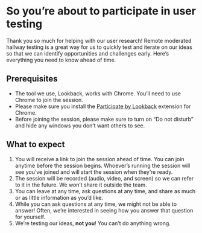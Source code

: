 # So you’re about to participate in user testing

Thank you so much for helping with our user research! Remote moderated hallway testing is a great way for us to quickly test and iterate on our ideas so that we can identify opportunities and challenges early.
Here’s everything you need to know ahead of time.

## Prerequisites

- The tool we use, Lookback, works with Chrome. You’ll need to use Chrome to join the session.
- Please make sure you install the [Participate by Lookback](https://chrome.google.com/webstore/detail/participate-by-lookback/ppapgcbnefafdghpfglgilaghielefgn/related) extension for Chrome.
- Before joining the session, please make sure to turn on “Do not disturb” and hide any windows you don’t want others to see.

## What to expect

1. You will receive a link to join the session ahead of time. You can join anytime before the session begins. Whoever’s running the session will see you’ve joined and will start the session when they’re ready.
2. The session will be recorded (audio, video, and screen) so we can refer to it in the future. We won’t share it outside the team.
3. You can leave at any time, ask questions at any time, and share as much or as little information as you’d like.
4. While you can ask questions at any time, we might not be able to answer! Often, we’re interested in seeing how you answer that question for yourself.
5. We’re testing our ideas, **not you**! You can’t do anything wrong.
